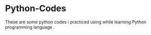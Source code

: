 # Python-Codes
These are some python codes i practiced using while learning Python programming language .
